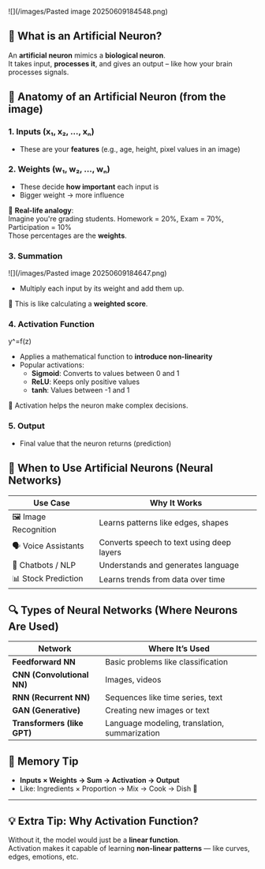 
![](/images/Pasted image 20250609184548.png)

## 🧠 What is an Artificial Neuron?

An **artificial neuron** mimics a **biological neuron**.  
It takes input, **processes it**, and gives an output – like how your brain processes signals.

## 🧩 Anatomy of an Artificial Neuron (from the image)

### 1. **Inputs (x₁, x₂, ..., xₙ)**

- These are your **features** (e.g., age, height, pixel values in an image)
### 2. **Weights (w₁, w₂, ..., wₙ)**

- These decide **how important** each input is
- Bigger weight → more influence

📌 **Real-life analogy**:  
Imagine you're grading students. Homework = 20%, Exam = 70%, Participation = 10%  
Those percentages are the **weights**.

### 3. **Summation**

![](/images/Pasted image 20250609184647.png)

- Multiply each input by its weight and add them up.

🧠 This is like calculating a **weighted score**.
### 4. **Activation Function**

y^​=f(z)

- Applies a mathematical function to **introduce non-linearity**
- Popular activations:
    - **Sigmoid**: Converts to values between 0 and 1
    - **ReLU**: Keeps only positive values
    - **tanh**: Values between -1 and 1

📌 Activation helps the neuron make complex decisions.

### 5. **Output**

- Final value that the neuron returns (prediction)

## 🔁 When to Use Artificial Neurons (Neural Networks)

|Use Case|Why It Works|
|---|---|
|🖼️ Image Recognition|Learns patterns like edges, shapes|
|🗣️ Voice Assistants|Converts speech to text using deep layers|
|💬 Chatbots / NLP|Understands and generates language|
|📊 Stock Prediction|Learns trends from data over time|

## 🔍 Types of Neural Networks (Where Neurons Are Used)

| Network                     | Where It’s Used                               |
| --------------------------- | --------------------------------------------- |
| **Feedforward NN**          | Basic problems like classification            |
| **CNN (Convolutional NN)**  | Images, videos                                |
| **RNN (Recurrent NN)**      | Sequences like time series, text              |
| **GAN (Generative)**        | Creating new images or text                   |
| **Transformers (like GPT)** | Language modeling, translation, summarization |
## 🧠 Memory Tip

- **Inputs × Weights → Sum → Activation → Output**
- Like: Ingredients × Proportion → Mix → Cook → Dish 🍲

---

## 💡 Extra Tip: Why Activation Function?

Without it, the model would just be a **linear function**.  
Activation makes it capable of learning **non-linear patterns** — like curves, edges, emotions, etc.















